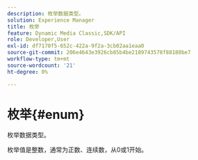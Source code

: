 ```yaml
---
description: 枚举数据类型。
solution: Experience Manager
title: 枚举
feature: Dynamic Media Classic,SDK/API
role: Developer,User
exl-id: df7170f5-652c-422a-9f2a-3cb02aa1eaa0
source-git-commit: 206e4643e3926cb85b4be2189743578f88180be7
workflow-type: tm+mt
source-wordcount: '21'
ht-degree: 0%

---
```


# 枚举{#enum}

枚举数据类型。

枚举值是整数，通常为正数、连续数，从0或1开始。
